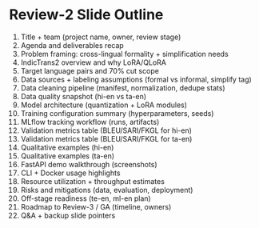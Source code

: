 # Review-2 Slide Outline

1. Title + team (project name, owner, review stage)
2. Agenda and deliverables recap
3. Problem framing: cross-lingual formality + simplification needs
4. IndicTrans2 overview and why LoRA/QLoRA
5. Target language pairs and 70% cut scope
6. Data sources + labeling assumptions (formal vs informal, simplify tag)
7. Data cleaning pipeline (manifest, normalization, dedupe stats)
8. Data quality snapshot (hi-en vs ta-en)
9. Model architecture (quantization + LoRA modules)
10. Training configuration summary (hyperparameters, seeds)
11. MLflow tracking workflow (runs, artifacts)
12. Validation metrics table (BLEU/SARI/FKGL for hi-en)
13. Validation metrics table (BLEU/SARI/FKGL for ta-en)
14. Qualitative examples (hi-en)
15. Qualitative examples (ta-en)
16. FastAPI demo walkthrough (screenshots)
17. CLI + Docker usage highlights
18. Resource utilization + throughput estimates
19. Risks and mitigations (data, evaluation, deployment)
20. Off-stage readiness (te-en, ml-en plan)
21. Roadmap to Review-3 / GA (timeline, owners)
22. Q&A + backup slide pointers
